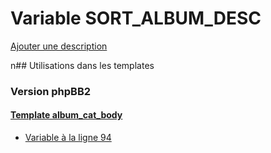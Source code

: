 # Variable SORT_ALBUM_DESC
[Ajouter une description](https://fa-tvars.appspot.com/SORT_ALBUM_DESC)

n## Utilisations dans les templates

### Version phpBB2

#### [Template album_cat_body](subsilver/album_cat_body.md)
* [Variable à la ligne 94](../subsilver/album_cat_body.tpl#L94)